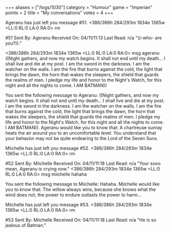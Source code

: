 +++
aliases = ["/logs/1030"]
category = "Humour"
game = "Imperian"
points = 2
title = "My conversations"
votes = 4
+++

Ageranu has just left you message #51.
<386/386h 284/293m 1834e 1365w <eb> <LL:0 RL:0 LA:0 RA:0> rm

#51  Sent By: Ageranu  Received On: 04/11/11:13  Last Read: n/a
"((-who- are you?))."


<386/386h 284/293m 1834e 1365w <eb> <LL:0 RL:0 LA:0 RA:0> msg ageranu ((Night gathers, and now my watch begins. It shall not end until my death... I shall live and die at my post. I am the sword in the darkness. I am the watcher on the walls. I am the fire that burns against the cold, the light that brings the dawn, the horn that wakes the sleepers, the shield that guards the realms of men. I pledge my life and honor to the Night's Watch, for this night and all the nights to come. I AM BATMAN))

You sent the following message to Ageranu: ((Night gathers, and now my watch 
begins. It shall not end until my death... I shall live and die at my post. I 
am the sword in the darkness. I am the watcher on the walls. I am the fire that
burns against the cold, the light that brings the dawn, the horn that wakes the
sleepers, the shield that guards the realms of men. I pledge my life and honor 
to the Night's Watch, for this night and all the nights to come. I AM BATMAN)).
Ageranu would like you to know that: A chartreuse sunray heats the air around 
you to an uncomfortable level. You understand that your behavior may not be 
quite endearing to the Lord of the Seven Suns.

Miichelle has just left you message #52.
<386/386h 284/293m 1834e 1365w <eb> <LL:0 RL:0 LA:0 RA:0> rm

#52  Sent By: Miichelle  Received On: 04/11/11:18  Last Read: n/a
"Your sooo mean, Ageranu is crying now."
<386/386h 284/293m 1834e 1365w <eb> <LL:0 RL:0 LA:0 RA:0> msg miichelle hahaha

You sent the following message to Miichelle: Hahaha.
Miichelle would like you to know that: The willow always wins, because she 
knows what the wind does not, the power to endure outlasts  the power to 
harm...

Miichelle has just left you message #53.
<386/386h 284/293m 1834e 1365w <eb> <LL:0 RL:0 LA:0 RA:0> rm

#53  Sent By: Miichelle  Received On: 04/11/11:18  Last Read: n/a
"He is so jealous of Batman."
